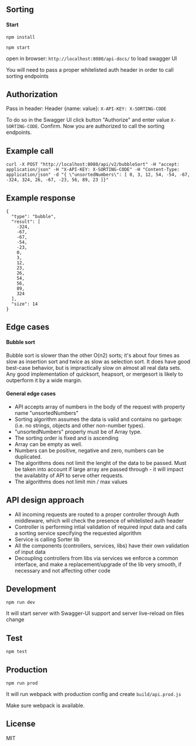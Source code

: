 ## Sorting
#### Start
```npm install```

```npm start```

open in browser: ``http://localhost:8080/api-docs/`` to load swagger UI

You will need to pass a proper whitelisted auth header in order to call sorting endpoints

## Authorization
Pass in header:
Header {name: value}: ``X-API-KEY: X-SORTING-CODE``

To do so in the Swagger UI click button "Authorize" and enter value ``X-SORTING-CODE``. Confirm. Now you are authorized to call the sorting endpoints.

## Example call

```
curl -X POST "http://localhost:8080/api/v2/bubbleSort" -H "accept: application/json" -H "X-API-KEY: X-SORTING-CODE" -H "Content-Type: application/json" -d "{ \"unsortedNumbers\": [ 0, 3, 12, 54, -54, -67, -324, 324, 26, -67, -23, 56, 89, 23 ]}"
```

## Example response
```
{
  "type": "bubble",
  "result": [
    -324,
    -67,
    -67,
    -54,
    -23,
    0,
    3,
    12,
    23,
    26,
    54,
    56,
    89,
    324
  ],
  "size": 14
}
```

## Edge cases
#### Bubble sort
Bubble sort is slower than the other O(n2) sorts; it's about four times as slow as insertion sort and twice as slow as selection sort. It does have good best-case behavior, but is impractically slow on almost all real data sets. Any good implementation of quicksort, heapsort, or mergesort is likely to outperform it by a wide margin.

#### General edge cases
- API accepts array of numbers in the body of the request with property name "unsortedNumbers"
- Sorting algorithm assumes the data is valid and contains no garbage: (i.e. no strings, objects and other non-number types).
- "unsortedNumbers" property must be of Array type.
- The sorting order is fixed and is ascending
- Array can be empty as well.
- Numbers can be positive, negative and zero, numbers can be duplicated.
- The algorithms does not limit the lenght of the data to be passed. Must be taken into account if large array are passed through - it will impact the availablity of API to serve other requests.
- The algorithms does not limit min / max values

## API design approach
- All incoming requests are routed to a proper controller through Auth middleware, which will check the presence of whitelisted auth header
- Controller is performing intial validation of required input data and calls a sorting service specifying the requested algorithm
- Service is calling Sorter lib
- All the components (controllers, services, libs) have their own validation of input data
- Decoupling controllers from libs via services we enforce a common interface, and make a replacement/upgrade of the lib very smooth, if necessary and not affecting other code

## Development
``npm run dev``

It will start server with Swagger-UI support and server live-reload on files change

## Test
```npm test```

## Production

``npm run prod``

It will run webpack with production config and create `build/api.prod.js`

Make sure webpack is available.

## License
MIT